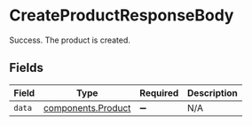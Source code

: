 # CreateProductResponseBody

Success. The product is created.


## Fields

| Field                                                    | Type                                                     | Required                                                 | Description                                              |
| -------------------------------------------------------- | -------------------------------------------------------- | -------------------------------------------------------- | -------------------------------------------------------- |
| `data`                                                   | [components.Product](../../models/components/product.md) | :heavy_minus_sign:                                       | N/A                                                      |